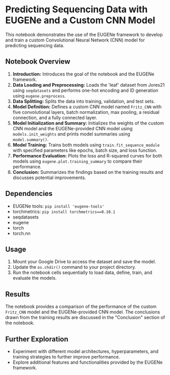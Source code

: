 # Predicting Sequencing Data with EUGENe and a Custom CNN Model

This notebook demonstrates the use of the EUGENe framework to develop and train a custom Convolutional Neural Network (CNN) model for predicting sequencing data. 

## Notebook Overview

1. **Introduction:** Introduces the goal of the notebook and the EUGENe framework.
2. **Data Loading and Preprocessing:** Loads the 'leaf' dataset from Jores21 using `seqdatasets` and performs one-hot encoding and ID generation using `eugene.preprocess`.
3. **Data Splitting:** Splits the data into training, validation, and test sets.
4. **Model Definition:** Defines a custom CNN model named `Fritz_CNN` with five convolutional layers, batch normalization, max pooling, a residual connection, and a fully connected layer.
5. **Model Initialization and Summary:** Initializes the weights of the custom CNN model and the EUGENe-provided CNN model using `models.init_weights` and prints model summaries using `model.summary()`.
6. **Model Training:** Trains both models using `train.fit_sequence_module` with specified parameters like epochs, batch size, and loss function.
7. **Performance Evaluation:** Plots the loss and R-squared curves for both models using `eugene.plot.training_summary` to compare their performance.
8. **Conclusion:** Summarizes the findings based on the training results and discusses potential improvements.

## Dependencies

- EUGENe tools: `pip install 'eugene-tools'`
- torchmetrics: `pip install torchmetrics==0.10.1`
- seqdatasets
- eugene
- torch
- torch.nn

## Usage

1. Mount your Google Drive to access the dataset and save the model.
2. Update the `os.chdir()` command to your project directory.
3. Run the notebook cells sequentially to load data, define, train, and evaluate the models.

## Results

The notebook provides a comparison of the performance of the custom `Fritz_CNN` model and the EUGENe-provided CNN model. The conclusions drawn from the training results are discussed in the "Conclusion" section of the notebook.

## Further Exploration

- Experiment with different model architectures, hyperparameters, and training strategies to further improve performance.
- Explore additional features and functionalities provided by the EUGENe framework.
